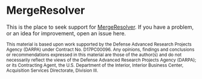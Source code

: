 # MergeResolver

This is the place to seek support for [MergeResolver](https://github.com/apps/mergeresolver). If you have a problem, or an idea for improvement, open an issue here.

<small>This material is based upon work supported by the Defense Advanced Research Projects Agency (DARPA) under Contract No. D17PC00096. Any opinions, findings and conclusions or recommendations expressed in this material are those of the author(s) and do not necessarily reflect the views of the Defense Advanced Research Projects Agency (DARPA); or its Contracting Agent, the U.S. Department of the Interior, Interior Business Center, Acquisition Services Directorate, Division III.</small>
